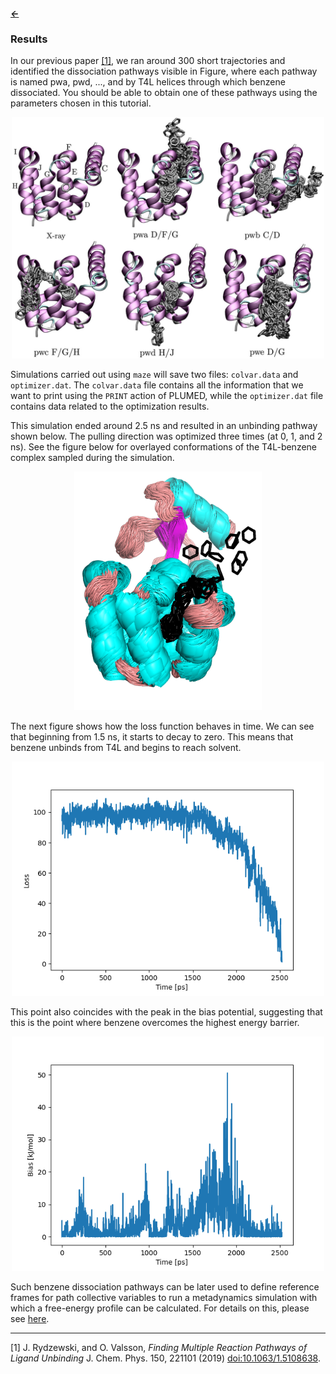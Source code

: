 ##### [&larr;](NAVIGATION.md)

### Results

In our previous paper [[1]](#1), we ran around 300 short trajectories and identified the dissociation pathways visible in Figure, where each pathway is named pwa, pwd, ..., and by T4L helices through which benzene dissociated. You should be able to obtain one of these pathways using the parameters chosen in this tutorial.

<center><img src="fig/paths.png" width="500"/></center>

Simulations carried out using `maze` will save two files: `colvar.data` and `optimizer.dat`. The `colvar.data` file contains all the information that we want to print using the `PRINT` action of PLUMED, while the `optimizer.dat` file contains data related to the optimization results.

This simulation ended around 2.5 ns and resulted in an unbinding pathway shown below. The pulling direction was optimized three times (at 0, 1, and 2 ns). See the figure below for overlayed conformations of the T4L-benzene complex sampled during the simulation.

<center><img src="fig/dissociation.png" width="300"/></center>

The next figure shows how the loss function behaves in time. We can see that beginning from 1.5 ns, it starts to decay to zero. This means that benzene unbinds from T4L and begins to reach solvent.

<center><img src="fig/time-loss.png" width="500"/></center>

This point also coincides with the peak in the bias potential, suggesting that this is the point where benzene overcomes the highest energy barrier.

<center><img src="fig/time-bias.png" width="500"/></center>

Such benzene dissociation pathways can be later used to define reference frames for path collective variables to run a metadynamics simulation with which a free-energy profile can be calculated. For details on this, please see [here](https://www.plumed.org/doc-v2.9/user-doc/html/_p_a_t_h.html).

---

<a id="1">[1]</a>  J. Rydzewski, and O. Valsson, *Finding Multiple Reaction Pathways of Ligand Unbinding* J. Chem. Phys. 150, 221101 (2019) [doi:10.1063/1.5108638](https://doi.org/10.1063/1.5108638).